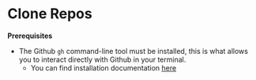 # Clone Repos

**Prerequisites**

- The Github `gh` command-line tool must be installed, this is what allows you to interact directly with Github in your terminal.
  - You can find installation documentation [here](https://github.com/cli/cli#installation)
